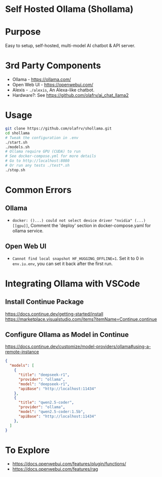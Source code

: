 # Self Hosted Ollama (Shollama)

# Purpose

Easy to setup, self-hosted, multi-model AI chatbot & API server.

# 3rd Party Components

* Ollama - https://ollama.com/
* Open Web UI - https://openwebui.com/
* Alexis - `./alexis`, An Alexa-like chatbot.
* Hardware?: See https://github.com/olafrv/ai_chat_llama2

# Usage

```bash	
git clone https://github.com/olafrv/shollama.git
cd shollama
# Tweak the configuration in .env
./start.sh
./models.sh
# Ollama require GPU (CUDA) to run
# See docker-compose.yml for more details
# Go to http://localhost:8080
# Or run any tests ./test*.sh
./stop.sh
```

# Common Errors

## Ollama

* `docker: ()...) could not select device driver "nvidia" (...) [[gpu]]`,
  Comment the 'deploy' section in docker-compose.yaml for ollama service.

## Open Web UI

* `Cannot find local snapshot HF_HUGGING_OFFLINE=1`. Set it to 0 in `env.iu.env`,
  you can set it back after the first run.

# Integrating Ollama with VSCode

## Install Continue Package

https://docs.continue.dev/getting-started/install
https://marketplace.visualstudio.com/items?itemName=Continue.continue

## Configure Ollama as Model in Continue

https://docs.continue.dev/customize/model-providers/ollama#using-a-remote-instance

```json
{
  "models": [
    {
      "title": "deepseek-r1",
      "provider": "ollama",
      "model": "deepseek-r1",
      "apiBase": "http://localhost:11434"
    },
    {
      "title": "qwen2.5-coder",
      "provider": "ollama",
      "model": "qwen2.5-coder:1.5b",
      "apiBase": "http://localhost:11434"
    },
  ]
}
```

# To Explore

* https://docs.openwebui.com/features/plugin/functions/
* https://docs.openwebui.com/features/rag

